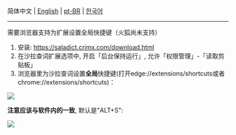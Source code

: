 简体中文 | [English](../doc/saladict.md) | [pt-BR](../doc/saladict_pt-br.md) | [한국어](../doc/saladict_ko.md)

---

需要浏览器支持为扩展设置全局快捷键（火狐尚未支持）

1. 安装: https://saladict.crimx.com/download.html 
2. 在沙拉查词扩展选项中, 开启「后台保持运行」, 允许「权限管理」-「读取剪贴板」
3. 浏览器里为沙拉查词设置**全局**快捷键(打开edge://extensions/shortcuts或者chrome://extensions/shortcuts)：

<img src="./src/saladictglobalshortcut.jpg" div align=center>

**注意应该与软件内的一致**, 默认是"ALT+S": 

<img src="./src/saladictglobalshortcut2.jpg" div align=center>